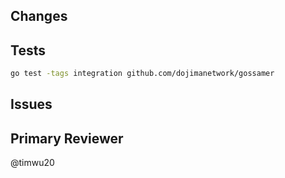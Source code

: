 ## Changes

<!-- Brief list of functional changes -->

## Tests

<!-- Detail how to run relevant tests to the changes -->

```sh
go test -tags integration github.com/dojimanetwork/gossamer
```

## Issues

<!-- Write the issue number(s), for example: #123 -->

## Primary Reviewer

<!-- Tag a code owner to review your PR -->

@timwu20
